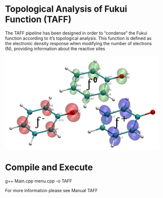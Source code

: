 # Topological Analysis of Fukui Function (TAFF)

The TAFF pipeline has been designed in order to “condense” the Fukui function according to it’s topological analysis. This function is defined as the electronic density response when modifying the number of electrons (N), providing information about the reactive sites

![alt text](https://github.com/HumanOsv/Logos/blob/master/lol.png)

# Compile and Execute

g++ Main.cpp menu.cpp -o TAFF

For more information please see Manual TAFF
